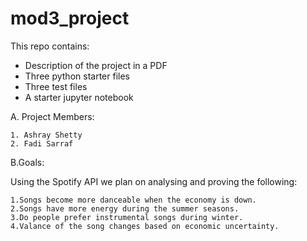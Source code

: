# mod3_project

This repo contains:
* Description of the project in a PDF
* Three python starter files
* Three test files
* A starter jupyter notebook


A. Project Members:
   
    1. Ashray Shetty
    2. Fadi Sarraf

B.Goals:

Using the Spotify API we plan on analysing and proving the following:
    
    1.Songs become more danceable when the economy is down.
    2.Songs have more energy during the summer seasons.
    3.Do people prefer instrumental songs during winter.
    4.Valance of the song changes based on economic uncertainty.
    
